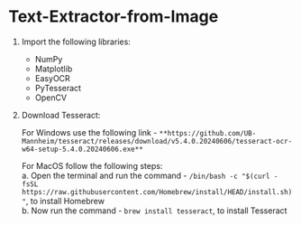 # Text-Extractor-from-Image

1. Import the following libraries:
   - NumPy
   - Matplotlib
   - EasyOCR
   - PyTesseract
   - OpenCV

2. Download Tesseract:
   
   For Windows use the following link - `**https://github.com/UB-Mannheim/tesseract/releases/download/v5.4.0.20240606/tesseract-ocr-w64-setup-5.4.0.20240606.exe**`
   
   For MacOS follow the following steps:   
      a. Open the terminal and run the command - `/bin/bash -c "$(curl -fsSL https://raw.githubusercontent.com/Homebrew/install/HEAD/install.sh)"`, to install Homebrew   
      b. Now run the command - `brew install tesseract`, to install Tesseract
